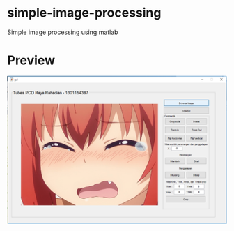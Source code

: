 # simple-image-processing
Simple image processing using matlab

# Preview
![Preview](https://github.com/RayaRahadian/simple-image-processing/blob/master/preview/preview.png)
